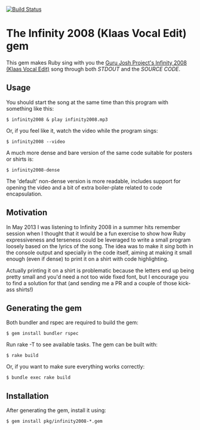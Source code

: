 [![Build Status](https://travis-ci.org/unleashed/infinity2008.svg?branch=master)](https://travis-ci.org/unleashed/infinity2008)

# The Infinity 2008 (Klaas Vocal Edit) gem

This gem makes Ruby sing with you the [Guru Josh Project's Infinity 2008 (Klaas Vocal Edit)](https://www.youtube.com/watch?v=w9KnuJZkBjg) song through both *STDOUT* and the *SOURCE CODE*.

## Usage

You should start the song at the same time than this program with something like this:

    $ infinity2008 & play infinity2008.mp3

Or, if you feel like it, watch the video while the program sings:

    $ infinity2008 --video

A much more dense and bare version of the same code suitable for posters or shirts is:

    $ infinity2008-dense

The 'default' non-dense version is more readable, includes support for opening the video and a bit of extra boiler-plate related to code encapsulation.

## Motivation

In May 2013 I was listening to Infinity 2008 in a summer hits remember session when I thought that it would be a fun exercise to show how Ruby expressiveness and terseness could be leveraged to write a small program loosely based on the lyrics of the song. The idea was to make it _sing_ both in the console output and specially in the code itself, aiming at making it small enough (even if dense) to print it on a shirt with code highlighting.

Actually printing it on a shirt is problematic because the letters end up being pretty small and you'd need a not too wide fixed font, but I encourage you to find a solution for that (and sending me a PR and a couple of those kick-ass shirts!)

## Generating the gem

Both bundler and rspec are required to build the gem:

    $ gem install bundler rspec

Run rake -T to see available tasks. The gem can be built with:

    $ rake build

Or, if you want to make sure everything works correctly:

    $ bundle exec rake build

## Installation

After generating the gem, install it using:

    $ gem install pkg/infinity2008-*.gem
